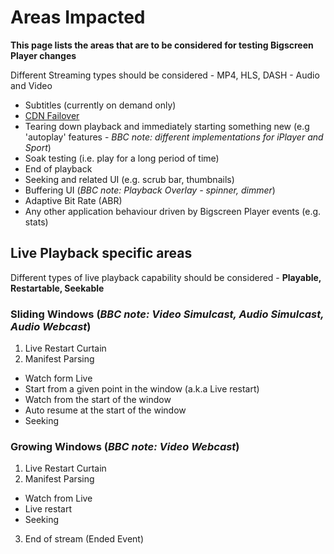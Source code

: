 # Areas Impacted

**This page lists the areas that are to be considered for testing Bigscreen Player changes**

Different Streaming types should be considered - MP4, HLS, DASH - Audio and Video
* Subtitles (currently on demand only)
* [CDN Failover](features/cdn-failover.md)
* Tearing down playback and immediately starting something new (e.g 'autoplay' features - *BBC note: different implementations for iPlayer and Sport*)
* Soak testing (i.e. play for a long period of time)
* End of playback 
* Seeking and related UI (e.g. scrub bar, thumbnails)
* Buffering UI (*BBC note: Playback Overlay - spinner, dimmer*)
* Adaptive Bit Rate (ABR)
* Any other application behaviour driven by Bigscreen Player events (e.g. stats)

## Live Playback specific areas
Different types of live playback capability should be considered - **Playable, Restartable, Seekable**

### Sliding Windows (*BBC note: Video Simulcast, Audio Simulcast, Audio Webcast*)
1. Live Restart Curtain 
2. Manifest Parsing 
* Watch form Live
* Start from a given point in the window (a.k.a Live restart)
* Watch from the start of the window
* Auto resume at the start of the window
* Seeking 

### Growing Windows (*BBC note: Video Webcast*)
1. Live Restart Curtain 
2. Manifest Parsing 
* Watch from Live
* Live restart
* Seeking 
3. End of stream (Ended Event)
